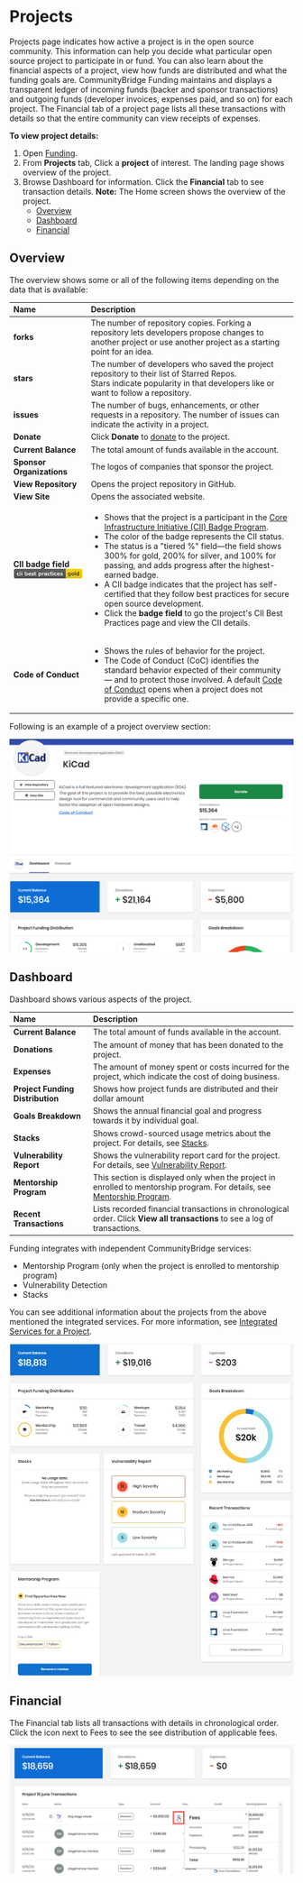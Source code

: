 # Projects

Projects page indicates how active a project is in the open source community. This information can help you decide what particular open source project to participate in or fund. You can also learn about the financial aspects of a project, view how funds are distributed and what the funding goals are. CommunityBridge Funding maintains and displays a transparent ledger of incoming funds \(backer and sponsor transactions\) and outgoing funds \(developer invoices, expenses paid, and so on\) for each project. The Financial tab of a project page lists all these transactions with details so that the entire community can view receipts of expenses.

**To view project details:**

1. Open [Funding](https://funding.communitybridge.org/).
2. From **Projects** tab, Click a **project** of interest. The landing page shows overview of the project.
3. Browse Dashboard for information. Click the **Financial** tab to see transaction details. **Note:** The Home screen shows the overview of the project.
   * [Overview](projects.md#ProjectsandMentorships-Overview)
   * [Dashboard](projects.md#dashboard)
   * [Financial](projects.md#ProjectsandMentorships-Financial)

## Overview <a id="ProjectsandMentorships-Overview"></a>

The overview shows some or all of the following items depending on the data that is available:

<table>
  <thead>
    <tr>
      <th style="text-align:left">Name</th>
      <th style="text-align:left">Description</th>
    </tr>
  </thead>
  <tbody>
    <tr>
      <td style="text-align:left"><b>forks</b>
      </td>
      <td style="text-align:left">The number of repository copies. Forking a repository lets developers
        propose changes to another project or use another project as a starting
        point for an idea.</td>
    </tr>
    <tr>
      <td style="text-align:left"><b>stars</b>
      </td>
      <td style="text-align:left">The number of developers who saved the project repository to their list
        of Starred Repos.
        <br />Stars indicate popularity in that developers like or want to follow a
        repository.</td>
    </tr>
    <tr>
      <td style="text-align:left"><b>issues</b>
      </td>
      <td style="text-align:left">The number of bugs, enhancements, or other requests in a repository. The
        number of issues can indicate the activity in a project.</td>
    </tr>
    <tr>
      <td style="text-align:left"><b>Donate</b>
      </td>
      <td style="text-align:left">Click <b>Donate </b>to <a href="../donate-sponsor/">donate</a> to the project.</td>
    </tr>
    <tr>
      <td style="text-align:left"><b>Current Balance</b>
      </td>
      <td style="text-align:left">The total amount of funds available in the account.</td>
    </tr>
    <tr>
      <td style="text-align:left"><b>Sponsor Organizations</b>
      </td>
      <td style="text-align:left">The logos of companies that sponsor the project.</td>
    </tr>
    <tr>
      <td style="text-align:left"><b>View Repository</b>
      </td>
      <td style="text-align:left">Opens the project repository in GitHub.</td>
    </tr>
    <tr>
      <td style="text-align:left"><b>View Site</b>
      </td>
      <td style="text-align:left">Opens the associated website.</td>
    </tr>
    <tr>
      <td style="text-align:left"><b>CII badge field</b> 
        <img src="../../../.gitbook/assets/7418513 (1).png"
        alt/>
      </td>
      <td style="text-align:left">
        <ul>
          <li>Shows that the project is a participant in the <a href="https://www.coreinfrastructure.org/programs/badge-program/">Core Infrastructure Initiative (CII) Badge Program</a>.</li>
          <li>The color of the badge represents the CII status.</li>
          <li>The status is a &quot;tiered %&quot; field&#x2014;the field shows 300%
            for gold, 200% for silver, and 100% for passing, and adds progress after
            the highest-earned badge.</li>
          <li>A CII badge indicates that the project has self-certified that they follow
            best practices for secure open source development.</li>
          <li>Click the <b>badge field</b> to go the project&apos;s CII Best Practices
            page and view the CII details.</li>
        </ul>
      </td>
    </tr>
    <tr>
      <td style="text-align:left"><b>Code of Conduct</b>
      </td>
      <td style="text-align:left">
        <ul>
          <li>Shows the rules of behavior for the project.</li>
          <li>The Code of Conduct (CoC) identifies the standard behavior expected of
            their community &#x2014; and to protect those involved. A default <a href="https://www.contributor-covenant.org/version/1/4/code-of-conduct">Code of Conduct</a> opens
            when a project does not provide a specific one.</li>
        </ul>
      </td>
    </tr>
  </tbody>
</table>

  
Following is an example of a project overview section:

![project overview](../../../.gitbook/assets/project-overview%20%282%29.png)

## Dashboard

Dashboard shows various aspects of the project.

| Name | Description |
| :--- | :--- |
| **Current Balance** | The total amount of funds available in the account. |
| **Donations** | The amount of money that has been donated to the project. |
| **Expenses** | The amount of money spent or costs incurred for the project, which indicate the cost of doing business. |
| **Project Funding Distribution** | Shows how project funds are distributed and their dollar amount |
| **Goals Breakdown** | Shows the annual financial goal and progress towards it by individual goal. |
| **Stacks** | Shows crowd-sourced usage metrics about the project. For details, see [Stacks](integrated-services-for-a-project.md#IntegratedServicesforaProject-Stacks). |
| **Vulnerability Report** | Shows the vulnerability report card for the project. For details, see [Vulnerability Report](integrated-services-for-a-project.md#IntegratedServicesforaProject-VulnerabilityDetection). |
| **Mentorship Program** | This section is displayed only when the project in enrolled to mentorship program. For details, see [Mentorship Program](integrated-services-for-a-project.md#IntegratedServicesforaProject-MentorshipProgram). |
| **Recent Transactions** | Lists recorded financial transactions in chronological order.  Click **View all transactions** to see a log of transactions. |

Funding integrates with independent CommunityBridge services:

* Mentorship Program \(only when the project is enrolled to mentorship program\)
* Vulnerability Detection
* Stacks

You can see additional information about the projects from the above mentioned the integrated services. For more information, see [Integrated Services for a Project](integrated-services-for-a-project.md).

![](../../../.gitbook/assets/7418509%20%281%29.jpg)

## Financial <a id="ProjectsandMentorships-Financial"></a>

The Financial tab lists all transactions with details in chronological order. Click the icon next to Fees to see the see distribution of applicable fees.

![](../../../.gitbook/assets/fees-icon.png)

